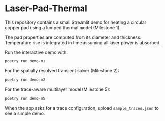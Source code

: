 # Laser-Pad-Thermal

This repository contains a small Streamlit demo for heating a circular copper pad using a lumped thermal model (Milestone 1).

The pad properties are computed from its diameter and thickness. Temperature rise is integrated in time assuming all laser power is absorbed.

Run the interactive demo with:

```bash
poetry run demo-m1
```

For the spatially resolved transient solver (Milestone 2):

```bash
poetry run demo-m2
```

For the trace-aware multilayer model (Milestone 5):

```bash
poetry run demo-m5
```

When the app asks for a trace configuration, upload `sample_traces.json` to see
a simple demo.
